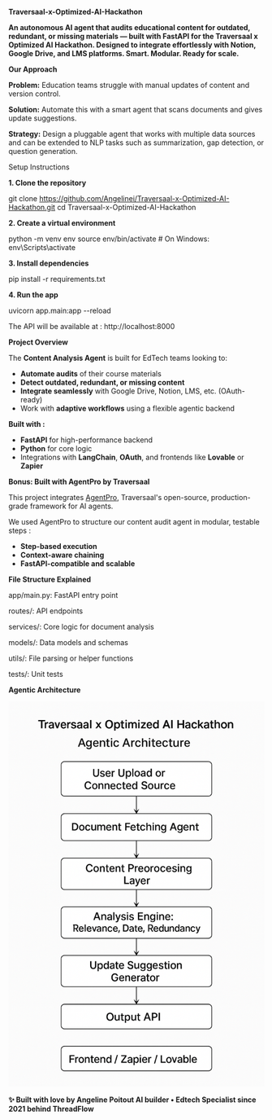 **Traversaal-x-Optimized-AI-Hackathon**

**An autonomous AI agent that audits educational content for outdated, redundant, or missing materials — built with FastAPI for the Traversaal x Optimized AI Hackathon. Designed to integrate effortlessly with Notion, Google Drive, and LMS platforms. Smart. Modular. Ready for scale.**

**Our Approach**

**Problem:** Education teams struggle with manual updates of content and version control.

**Solution:** Automate this with a smart agent that scans documents and gives update suggestions.

**Strategy:** Design a pluggable agent that works with multiple data sources and can be extended to NLP tasks such as summarization, gap detection, or question generation.

Setup Instructions

**1. Clone the repository**

git clone https://github.com/Angelinei/Traversaal-x-Optimized-AI-Hackathon.git
cd Traversaal-x-Optimized-AI-Hackathon

**2. Create a virtual environment**

python -m venv env
source env/bin/activate  # On Windows: env\Scripts\activate

**3. Install dependencies**

pip install -r requirements.txt

**4. Run the app**

uvicorn app.main:app --reload

The API will be available at : http://localhost:8000


**Project Overview**

The **Content Analysis Agent** is built for EdTech teams looking to:

- **Automate audits** of their course materials
- **Detect outdated, redundant, or missing content**
- **Integrate seamlessly** with Google Drive, Notion, LMS, etc. (OAuth-ready)
- Work with **adaptive workflows** using a flexible agentic backend

**Built with :**

- **FastAPI** for high-performance backend
- **Python** for core logic
- Integrations with **LangChain**, **OAuth**, and frontends like **Lovable** or **Zapier**

**Bonus: Built with AgentPro by Traversaal**

This project integrates [AgentPro](https://github.com/traversaal-ai/AgentPro), Traversaal's open-source, production-grade framework for AI agents.

We used AgentPro to structure our content audit agent in modular, testable steps :

- **Step-based execution**
- **Context-aware chaining**
- **FastAPI-compatible and scalable**

**File Structure Explained**

app/main.py: FastAPI entry point

routes/: API endpoints

services/: Core logic for document analysis

models/: Data models and schemas

utils/: File parsing or helper functions

tests/: Unit tests

**Agentic Architecture**

![Agentic Architecture](agentic_diagram)

**✨ Built with love by Angeline Poitout
AI builder • Edtech Specialist since 2021 behind ThreadFlow**
